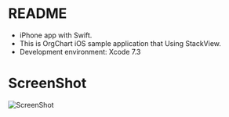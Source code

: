 # README #

- iPhone app with Swift.
- This is OrgChart iOS sample application that Using StackView.
- Development environment: Xcode 7.3

# ScreenShot

![ScreenShot](https://raw.github.com/4dot/OrgChart/master/docs/screenshot.jpg)
